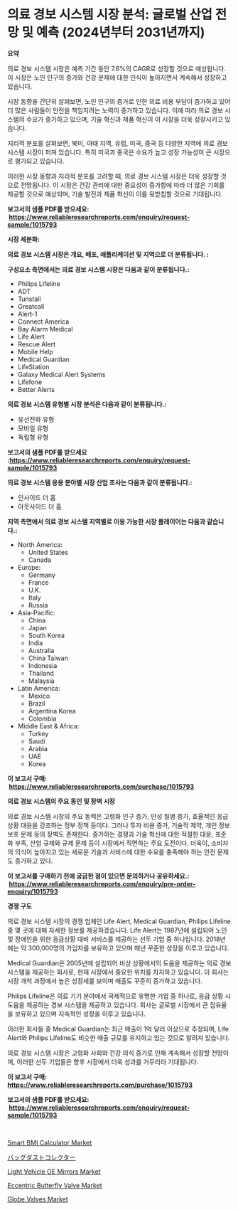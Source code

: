 <p><h1>의료 경보 시스템 시장 분석: 글로벌 산업 전망 및 예측 (2024년부터 2031년까지)</h1></p><p><strong>요약</strong></p>
<p><p>의료 경보 시스템 시장은 예측 기간 동안 7.6%의 CAGR로 성장할 것으로 예상됩니다. 이 시장은 노인 인구의 증가와 건강 문제에 대한 인식이 높아지면서 계속해서 성장하고 있습니다.</p><p>시장 동향을 간단히 살펴보면, 노인 인구의 증가로 인한 의료 비용 부담이 증가하고 있어 더 많은 사람들이 안전을 책임지려는 노력이 증가하고 있습니다. 이에 따라 의료 경보 시스템의 수요가 증가하고 있으며, 기술 혁신과 제품 혁신이 이 시장을 더욱 성장시키고 있습니다.</p><p>지리적 분포를 살펴보면, 북미, 아태 지역, 유럽, 미국, 중국 등 다양한 지역에 의료 경보 시스템 시장이 퍼져 있습니다. 특히 미국과 중국은 수요가 높고 성장 가능성이 큰 시장으로 평가되고 있습니다.</p><p>이러한 시장 동향과 지리적 분포를 고려할 때, 의료 경보 시스템 시장은 더욱 성장할 것으로 전망됩니다. 이 시장은 건강 관리에 대한 중요성이 증가함에 따라 더 많은 기회를 제공할 것으로 예상되며, 기술 발전과 제품 혁신이 이를 뒷받침할 것으로 기대됩니다.</p></p>
<p><strong>보고서의 샘플 PDF를 받으세요: &nbsp;<a href="https://www.reliableresearchreports.com/enquiry/request-sample/1015793">https://www.reliableresearchreports.com/enquiry/request-sample/1015793</a></strong></p>
<p><strong>시장 세분화:</strong></p>
<p><strong> 의료 경보 시스템 시장은 개요, 배포, 애플리케이션 및 지역으로 더 분류됩니다. :</strong></p>
<p><strong>구성요소 측면에서는 의료 경보 시스템 시장은 다음과 같이 분류됩니다.:</strong></p>
<p><ul><li>Philips Lifeline</li><li>ADT</li><li>Tunstall</li><li>Greatcall</li><li>Alert-1</li><li>Connect America</li><li>Bay Alarm Medical</li><li>Life Alert</li><li>Rescue Alert</li><li>Mobile Help</li><li>Medical Guardian</li><li>LifeStation</li><li>Galaxy Medical Alert Systems</li><li>Lifefone</li><li>Better Alerts</li></ul></p>
<p><strong> 의료 경보 시스템 유형별 시장 분석은 다음과 같이 분류됩니다.:</strong></p>
<p><ul><li>유선전화 유형</li><li>모바일 유형</li><li>독립형 유형</li></ul></p>
<p><strong>보고서의 샘플 PDF를 받으세요 :<a href="https://www.reliableresearchreports.com/enquiry/request-sample/1015793">https://www.reliableresearchreports.com/enquiry/request-sample/1015793</a></strong></p>
<p><strong> 의료 경보 시스템 응용 분야별 시장 산업 조사는 다음과 같이 분류됩니다.:</strong></p>
<p><ul><li>인사이드 더 홈</li><li>아웃사이드 더 홈</li></ul></p>
<p><strong>지역 측면에서 의료 경보 시스템 지역별로 이용 가능한 시장 플레이어는 다음과 같습니다.:</strong></p>
<p><ul>
    <li>
        North America:
        <ul>
            <li>United States</li>
            <li>Canada</li>
        </ul>
    </li>
    <li>
        Europe:
        <ul>
            <li>Germany</li>
            <li>France</li>
            <li>U.K.</li>
            <li>Italy</li>
            <li>Russia</li>
        </ul>
    </li>
    <li>
        Asia-Pacific:
        <ul>
            <li>China</li>
            <li>Japan</li>
            <li>South Korea</li>
            <li>India</li>
            <li>Australia</li>
            <li>China Taiwan</li>
            <li>Indonesia</li>
            <li>Thailand</li>
            <li>Malaysia</li>
        </ul>
    </li>
    <li>
        Latin America:
        <ul>
            <li>Mexico</li>
            <li>Brazil</li>
            <li>Argentina Korea</li>
            <li>Colombia</li>
        </ul>
    </li>
    <li>
        Middle East & Africa:
        <ul>
            <li>Turkey</li>
            <li>Saudi</li>
            <li>Arabia</li>
            <li>UAE</li>
            <li>Korea</li>
        </ul>
    </li>
    </ul></p>
<p><strong>이 보고서 구매: &nbsp;<a href="https://www.reliableresearchreports.com/purchase/1015793">https://www.reliableresearchreports.com/purchase/1015793</a></strong></p>
<p><strong>의료 경보 시스템의 주요 동인 및 장벽 시장</strong></p>
<p><p>의료 경보 시스템 시장의 주요 동력은 고령화 인구 증가, 만성 질병 증가, 효율적인 응급 상황 대응을 강조하는 정부 정책 등이다. 그러나 투자 비용 증가, 기술적 제약, 개인 정보 보호 문제 등의 장벽도 존재한다. 증가하는 경쟁과 기술 혁신에 대한 적절한 대응, 표준화 부족, 산업 규제와 규제 문제 등이 시장에서 직면하는 주요 도전이다. 더욱이, 소비자의 의식이 높아지고 있는 새로운 기술과 서비스에 대한 수요를 충족해야 하는 안전 문제도 증가하고 있다.</p></p>
<p><strong>이 보고서를 구매하기 전에 궁금한 점이 있으면 문의하거나 공유하세요.: &nbsp;<a href="https://www.reliableresearchreports.com/enquiry/pre-order-enquiry/1015793">https://www.reliableresearchreports.com/enquiry/pre-order-enquiry/1015793</a></strong></p>
<p><strong>경쟁 구도</strong></p>
<p><p>의료 경보 시스템 시장의 경쟁 업체인 Life Alert, Medical Guardian, Philips Lifeline 중 몇 곳에 대해 자세한 정보를 제공하겠습니다. Life Alert는 1987년에 설립되어 노인 및 장애인을 위한 응급상황 대비 서비스를 제공하는 선두 기업 중 하나입니다. 2018년에는 약 300,000명의 가입자를 보유하고 있으며 매년 꾸준한 성장을 이루고 있습니다.</p><p>Medical Guardian은 2005년에 설립되어 비상 상황에서의 도움을 제공하는 의료 경보 시스템을 제공하는 회사로, 현재 시장에서 중요한 위치를 차지하고 있습니다. 이 회사는 시장 개척 과정에서 높은 성장세를 보이며 매출도 꾸준히 증가하고 있습니다.</p><p>Philips Lifeline은 의료 기기 분야에서 국제적으로 유명한 기업 중 하나로, 응급 상황 시 도움을 제공하는 경보 시스템을 제공하고 있습니다. 회사는 글로벌 시장에서 큰 점유율을 보유하고 있으며 지속적인 성장을 이루고 있습니다.</p><p>이러한 회사들 중 Medical Guardian는 최근 매출이 1억 달러 이상으로 추정되며, Life Alert와 Philips Lifeline도 비슷한 매출 규모를 유지하고 있는 것으로 알려져 있습니다.</p><p>의료 경보 시스템 시장은 고령화 사회와 건강 의식 증가로 인해 계속해서 성장할 전망이며, 이러한 선두 기업들은 향후 시장에서 더욱 성과를 거두리라 기대됩니다.</p></p>
<p><strong>이 보고서 구매: &nbsp; <a href="https://www.reliableresearchreports.com/purchase/1015793">https://www.reliableresearchreports.com/purchase/1015793</a></strong></p>
<p><strong>보고서의 샘플 PDF를 받으세요: &nbsp;<a href="https://www.reliableresearchreports.com/enquiry/request-sample/1015793">https://www.reliableresearchreports.com/enquiry/request-sample/1015793</a></strong><strong></strong></p>
<p>&nbsp;</p>
<p><p><a href="https://chivalrous-flock-a86.notion.site/Smart-BMI-Calculator-Market-Size-and-Growth-Market-Segmentation-Regional-and-Country-Breakdowns-a-9b283c5c155a4411b3f4952dae1499b6">Smart BMI Calculator Market</a></p><p><a href="https://github.com/nxboeu02965442/Market-Research-Report-List-1/blob/main/7722417188338.md">バッグダストコレクター</a></p><p><a href="https://view.publitas.com/reportprime-1/insights-into-light-vehicle-oe-mirrors-market-size-analysing-market-share-trends-and-growth-from-2023-to-2030/">Light Vehicle OE Mirrors Market</a></p><p><a href="https://issuu.com/reportprime-2/docs/eccentric-butterfly-valve-market-size-2030.pptx">Eccentric Butterfly Valve Market</a></p><p><a href="https://issuu.com/reportprime-2/docs/globe-valves-market-size-2030.pptx">Globe Valves Market</a></p></p>
